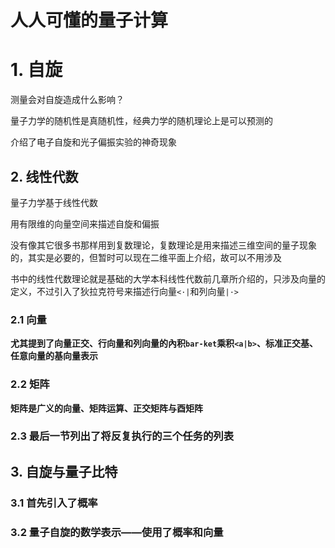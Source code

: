 # 人人可懂的量子计算

# 1. 自旋

测量会对自旋造成什么影响？

量子力学的随机性是真随机性，经典力学的随机理论上是可以预测的

介绍了电子自旋和光子偏振实验的神奇现象

## 2. 线性代数

量子力学基于线性代数

用有限维的向量空间来描述自旋和偏振

没有像其它很多书那样用到复数理论，复数理论是用来描述三维空间的量子现象的，其实是必要的，但暂时可以现在二维平面上介绍，故可以不用涉及

书中的线性代数理论就是基础的大学本科线性代数前几章所介绍的，只涉及向量的定义，不过引入了狄拉克符号来描述行向量`<·|`和列向量`|·>`

### 2.1 向量

**尤其提到了向量正交、行向量和列向量的內积`bar-ket`乘积`<a|b>`、标准正交基、任意向量的基向量表示**

### 2.2 矩阵

**矩阵是广义的向量、矩阵运算、正交矩阵与酉矩阵**

### 2.3 最后一节列出了将反复执行的三个任务的列表

## 3. 自旋与量子比特

### 3.1 首先引入了概率

### 3.2 量子自旋的数学表示——使用了概率和向量





